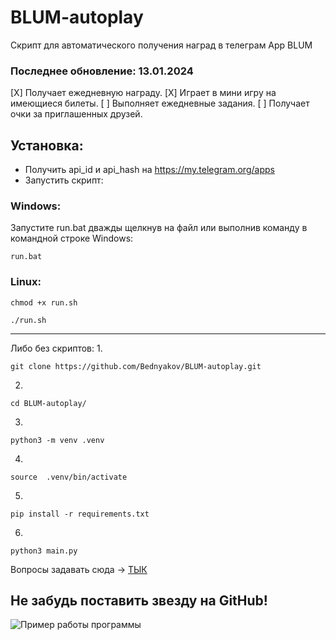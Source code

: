# BLUM-autoplay
Скрипт для автоматического получения наград в телеграм App BLUM

### Последнее обновление: 13.01.2024

[X] Получает ежедневную награду.
[X] Играет в мини игру на имеющиеся билеты.
[ ] Выполняет ежедневные задания.
[ ] Получает очки за приглашенных друзей.

## Установка:

- Получить api_id и api_hash на https://my.telegram.org/apps
- Запустить скрипт:

### Windows:
Запустите run.bat дважды щелкнув на файл или выполнив команду в командной строке Windows:
```
run.bat
```

### Linux:
```
chmod +x run.sh
```
```
./run.sh
```

_____________

Либо без скриптов:
1.
```
git clone https://github.com/Bednyakov/BLUM-autoplay.git
```
2.
```
cd BLUM-autoplay/
```
3.
```
python3 -m venv .venv
```
4.
```
source  .venv/bin/activate
```
5.
```
pip install -r requirements.txt
```
6.
```
python3 main.py
```

Вопросы задавать сюда -> [ТЫК](https://t.me/itpolice)

## Не забудь поставить звезду на GitHub!

![Пример работы программы](https://github.com/Bednyakov/PyMoney/blob/main/images/xxx.jpg)
